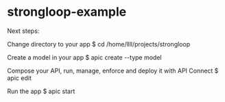 # strongloop-example


Next steps:

  Change directory to your app
    $ cd /home/llll/projects/strongloop

  Create a model in your app
    $ apic create --type model

  Compose your API, run, manage, enforce and deploy it with API Connect
    $ apic edit

  Run the app
    $ apic start
